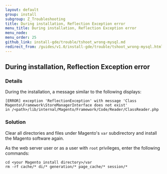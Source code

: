 ```yaml
---
layout: default 
group: install
subgroup: Z_Troubleshooting
title: During installation, Reflection Exception error
menu_title: During installation, Reflection Exception error
menu_node: 
menu_order: 25
github_link: install-gde/trouble/tshoot_wrong-mysql.md
redirect_from: /guides/v1.0/install-gde/trouble/tshoot_wrong-mysql.html
---
```


<h2 id="install-trouble-clear-var">During installation, Reflection Exception error</h2>

### Details

During the installation, a  message similar to the following displays: 

	[ERROR] exception 'ReflectionException' with message 'Class Magento\Framework\StoreManagerInterface does not exist' 
	in /<path>/lib/internal/Magento/Framework/Code/Reader/ClassReader.php

### Solution

Clear all directories and files under Magento's `var` subdirectory and install the Magento software again.

As the web server user or as a user with `root` privileges, enter the following commands:

	cd <your Magento install directory>/var
	rm -rf cache/* di/* generation/* page_cache/* session/*

